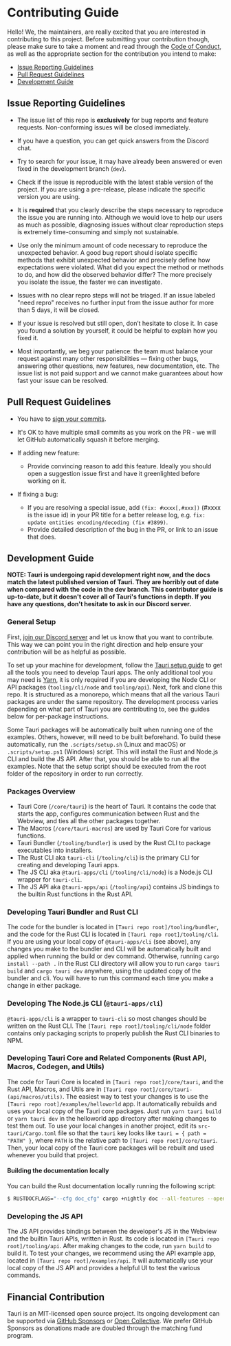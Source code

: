 # Contributing Guide

Hello! We, the maintainers, are really excited that you are interested in contributing to this project. Before submitting your contribution though, please make sure to take a moment and read through the [Code of Conduct](CODE_OF_CONDUCT.md), as well as the appropriate section for the contribution you intend to make:

- [Issue Reporting Guidelines](#issue-reporting-guidelines)
- [Pull Request Guidelines](#pull-request-guidelines)
- [Development Guide](#development-guide)

## Issue Reporting Guidelines

- The issue list of this repo is **exclusively** for bug reports and feature requests. Non-conforming issues will be closed immediately.

- If you have a question, you can get quick answers from the Discord chat.

- Try to search for your issue, it may have already been answered or even fixed in the development branch (`dev`).

- Check if the issue is reproducible with the latest stable version of the project. If you are using a pre-release, please indicate the specific version you are using.

- It is **required** that you clearly describe the steps necessary to reproduce the issue you are running into. Although we would love to help our users as much as possible, diagnosing issues without clear reproduction steps is extremely time-consuming and simply not sustainable.

- Use only the minimum amount of code necessary to reproduce the unexpected behavior. A good bug report should isolate specific methods that exhibit unexpected behavior and precisely define how expectations were violated. What did you expect the method or methods to do, and how did the observed behavior differ? The more precisely you isolate the issue, the faster we can investigate.

- Issues with no clear repro steps will not be triaged. If an issue labeled "need repro" receives no further input from the issue author for more than 5 days, it will be closed.

- If your issue is resolved but still open, don’t hesitate to close it. In case you found a solution by yourself, it could be helpful to explain how you fixed it.

- Most importantly, we beg your patience: the team must balance your request against many other responsibilities — fixing other bugs, answering other questions, new features, new documentation, etc. The issue list is not paid support and we cannot make guarantees about how fast your issue can be resolved.

## Pull Request Guidelines

- You have to [sign your commits](https://docs.github.com/en/authentication/managing-commit-signature-verification/signing-commits).

- It's OK to have multiple small commits as you work on the PR - we will let GitHub automatically squash it before merging.

- If adding new feature:

  - Provide convincing reason to add this feature. Ideally you should open a suggestion issue first and have it greenlighted before working on it.

- If fixing a bug:
  - If you are resolving a special issue, add `(fix: #xxxx[,#xxx])` (#xxxx is the issue id) in your PR title for a better release log, e.g. `fix: update entities encoding/decoding (fix #3899)`.
  - Provide detailed description of the bug in the PR, or link to an issue that does.

## Development Guide

**NOTE: Tauri is undergoing rapid development right now, and the docs match the latest published version of Tauri. They are horribly out of date when compared with the code in the dev branch. This contributor guide is up-to-date, but it doesn't cover all of Tauri's functions in depth. If you have any questions, don't hesitate to ask in our Discord server.**

### General Setup

First, [join our Discord server](https://discord.gg/SpmNs4S) and let us know that you want to contribute. This way we can point you in the right direction and help ensure your contribution will be as helpful as possible.

To set up your machine for development, follow the [Tauri setup guide](https://tauri.app/v1/guides/getting-started/prerequisites/) to get all the tools you need to develop Tauri apps. The only additional tool you may need is [Yarn](https://yarnpkg.com/), it is only required if you are developing the Node CLI or API packages (`tooling/cli/node` and `tooling/api`). Next, fork and clone this repo. It is structured as a monorepo, which means that all the various Tauri packages are under the same repository. The development process varies depending on what part of Tauri you are contributing to, see the guides below for per-package instructions.

Some Tauri packages will be automatically built when running one of the examples. Others, however, will need to be built beforehand. To build these automatically, run the `.scripts/setup.sh` (Linux and macOS) or `.scripts/setup.ps1` (Windows) script. This will install the Rust and Node.js CLI and build the JS API. After that, you should be able to run all the examples. Note that the setup script should be executed from the root folder of the repository in order to run correctly.

### Packages Overview

- Tauri Core (`/core/tauri`) is the heart of Tauri. It contains the code that starts the app, configures communication between Rust and the Webview, and ties all the other packages together.
- The Macros (`/core/tauri-macros`) are used by Tauri Core for various functions.
- Tauri Bundler (`/tooling/bundler`) is used by the Rust CLI to package executables into installers.
- The Rust CLI aka `tauri-cli` (`/tooling/cli`) is the primary CLI for creating and developing Tauri apps.
- The JS CLI aka `@tauri-apps/cli` (`/tooling/cli/node`) is a Node.js CLI wrapper for `tauri-cli`.
- The JS API aka `@tauri-apps/api` (`/tooling/api`) contains JS bindings to the builtin Rust functions in the Rust API.

### Developing Tauri Bundler and Rust CLI

The code for the bundler is located in `[Tauri repo root]/tooling/bundler`, and the code for the Rust CLI is located in `[Tauri repo root]/tooling/cli`. If you are using your local copy of `@tauri-apps/cli` (see above), any changes you make to the bundler and CLI will be automatically built and applied when running the build or dev command. Otherwise, running `cargo install --path .` in the Rust CLI directory will allow you to run `cargo tauri build` and `cargo tauri dev` anywhere, using the updated copy of the bundler and cli. You will have to run this command each time you make a change in either package.

### Developing The Node.js CLI (`@tauri-apps/cli`)

`@tauri-apps/cli` is a wrapper to `tauri-cli` so most changes should be written on the Rust CLI. The `[Tauri repo root]/tooling/cli/node` folder contains only packaging scripts to properly publish the Rust CLI binaries to NPM.

### Developing Tauri Core and Related Components (Rust API, Macros, Codegen, and Utils)

The code for Tauri Core is located in `[Tauri repo root]/core/tauri`, and the Rust API, Macros, and Utils are in `[Tauri repo root]/core/tauri-(api/macros/utils)`. The easiest way to test your changes is to use the `[Tauri repo root]/examples/helloworld` app. It automatically rebuilds and uses your local copy of the Tauri core packages. Just run `yarn tauri build` or `yarn tauri dev` in the helloworld app directory after making changes to test them out. To use your local changes in another project, edit its `src-tauri/Cargo.toml` file so that the `tauri` key looks like `tauri = { path = "PATH" }`, where `PATH` is the relative path to `[Tauri repo root]/core/tauri`. Then, your local copy of the Tauri core packages will be rebuilt and used whenever you build that project.

#### Building the documentation locally

You can build the Rust documentation locally running the following script:

```bash
$ RUSTDOCFLAGS="--cfg doc_cfg" cargo +nightly doc --all-features --open
```

### Developing the JS API

The JS API provides bindings between the developer's JS in the Webview and the builtin Tauri APIs, written in Rust. Its code is located in `[Tauri repo root]/tooling/api`. After making changes to the code, run `yarn build` to build it. To test your changes, we recommend using the API example app, located in `[Tauri repo root]/examples/api`. It will automatically use your local copy of the JS API and provides a helpful UI to test the various commands.

## Financial Contribution

Tauri is an MIT-licensed open source project. Its ongoing development can be supported via [GitHub Sponsors](https://github.com/sponsors/nothingismagick) or [Open Collective](https://opencollective.com/tauri). We prefer GitHub Sponsors as donations made are doubled through the matching fund program.